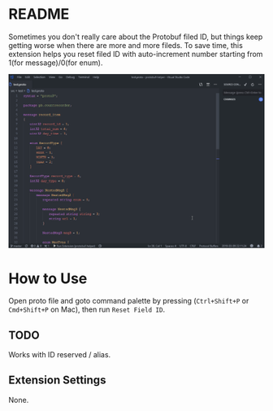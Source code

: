 # README

Sometimes you don't really care about the Protobuf filed ID, but things keep getting worse when there are more and more fileds. To save time, this extension helps you reset filed ID with auto-increment number starting from 1(for message)/0(for enum).

![Usage](images/usage.gif)

# How to Use

Open proto file and goto command palette by pressing (`Ctrl+Shift+P` or `Cmd+Shift+P` on Mac), then run `Reset Field ID`.

## TODO

Works with ID reserved / alias.

## Extension Settings

None.
